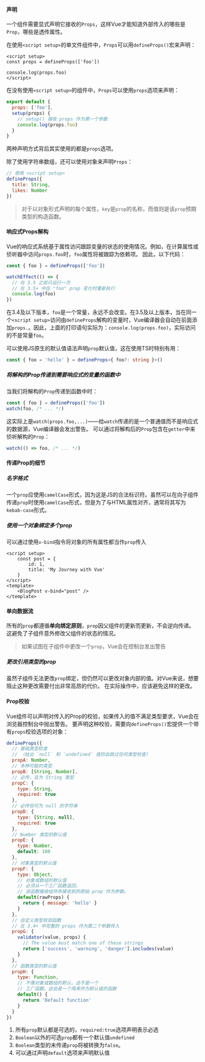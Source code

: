#### 声明
一个组件需要显式声明它接收的`Props`，这样Vue才能知道外部传入的哪些是`Prop`，哪些是透传属性。

在使用`<script setup>`的单文件组件中，`Props`可以用`defineProps()`宏来声明：
```vue
<script setup>
const props = defineProps(['foo'])

console.log(props.foo)
</script>
```
在没有使用`<script setup>`的组件中，`Props`可以使用`props`选项来声明：
```js
export default {
  props: ['foo'],
  setup(props) {
    // setup() 接收 props 作为第一个参数
    console.log(props.foo)
  }
}
```
两种声明方式背后其实使用的都是`props`选项。

除了使用字符串数组，还可以使用对象来声明`Props`：
```js
// 使用 <script setup>
defineProps({
  title: String,
  likes: Number
})
```
>对于以对象形式声明的每个属性，`key`是`prop`的名称，而值则是该`prop`预期类型的构造函数。
#### 响应式Props解构
Vue的响应式系统基于属性访问跟踪变量的状态的使用情况。例如，在计算属性或侦听器中访问`props.foo`时，`foo`属性将被跟踪为依赖项。
因此，以下代码：
```js
const { foo } = defineProps(['foo'])

watchEffect(() => {
  // 在 3.5 之前只运行一次
  // 在 3.5+ 中在 "foo" prop 变化时重新执行
  console.log(foo)
})
```
在3.4及以下版本，`foo`是一个常量，永远不会改变。在3.5及以上版本，当在同一个`<script setup>`访问由`defineProps`解构的变量时，Vue编译器会自动在前面添加`props.`。因此，上面的打印语句实际为：`console.log(props.foo)`，实际访问的不是常量`foo`。

可以使用JS原生的默认值语法声明`prop`默认值，这在使用TS时特别有用：
```ts
const { foo = 'hello' } = defineProps<{ foo?: string }>()
```
##### 将解构的Prop传递到需要响应式的变量的函数中
当我们将解构的`Prop`传递到函数中时：
```js
const { foo } = defineProps(['foo'])
watch(foo, /* ... */)
```
这实际上是`watch(props.foo,...)`——给`watch`传递的是一个普通值而不是响应式的数据源，Vue编译器会发出警告。
可以通过将解构后的`Prop`包含在`getter`中来侦听解构的`Prop`：
```js
watch(() => foo, /* ... */)
```
#### 传递Prop的细节
##### 名字格式
一个`prop`应使用`camelCase`形式，因为这是JS的合法标识符。虽然可以在向子组件传递`prop`时使用`camelCase`形式，但是为了与HTML属性对齐，通常将其写为`kebab-case`形式。
##### 使用一个对象绑定多个prop
可以通过使用`v-bind`指令将对象的所有属性都当作`prop`传入
```vue
<script setup>
	const post = {
		id: 1,
		title: 'My Journey with Vue'
	}
</script>
<template>
	<BlogPost v-bind="post" />
</template>
```
#### 单向数据流
所有的`prop`都遵循**单向绑定原则**，`prop`因父组件的更新而更新，不会逆向传递。这避免了子组件意外修改父组件的状态的情况。
>如果试图在子组件中更改一个`prop`，Vue会在控制台发出警告
##### 更改引用类型的prop
虽然子组件无法更改`prop`绑定，但仍然可以更改对象内部的值。对Vue来说，想要阻止这种更改需要付出非常高昂的代价。
在实际操作中，应该避免这样的更改。
#### Prop校验
Vue组件可以声明对传入的Prop的校验，如果传入的值不满足类型要求，Vue会在浏览器控制台中抛出警告。
要声明这种校验，需要向`defineProps()`宏提供一个带有`props`校验选项的对象：
```js
defineProps({
  // 基础类型检查
  // （给出 `null` 和 `undefined` 值则会跳过任何类型检查）
  propA: Number,
  // 多种可能的类型
  propB: [String, Number],
  // 必传，且为 String 类型
  propC: {
    type: String,
    required: true
  },
  // 必传但可为 null 的字符串
  propD: {
    type: [String, null],
    required: true
  },
  // Number 类型的默认值
  propE: {
    type: Number,
    default: 100
  },
  // 对象类型的默认值
  propF: {
    type: Object,
    // 对象或数组的默认值
    // 必须从一个工厂函数返回。
    // 该函数接收组件所接收到的原始 prop 作为参数。
    default(rawProps) {
      return { message: 'hello' }
    }
  },
  // 自定义类型校验函数
  // 在 3.4+ 中完整的 props 作为第二个参数传入
  propG: {
    validator(value, props) {
      // The value must match one of these strings
      return ['success', 'warning', 'danger'].includes(value)
    }
  },
  // 函数类型的默认值
  propH: {
    type: Function,
    // 不像对象或数组的默认，这不是一个
    // 工厂函数。这会是一个用来作为默认值的函数
    default() {
      return 'Default function'
    }
  }
})
```
1. 所有`prop`默认都是可选的，`required:true`选项声明表示必选
2. `Boolean`以外的可选`prop`都有一个默认值`undefined`
3. `Boolean`类型的未传递`prop`将被转换为`false`。
4. 可以通过声明`default`选项来声明默认值